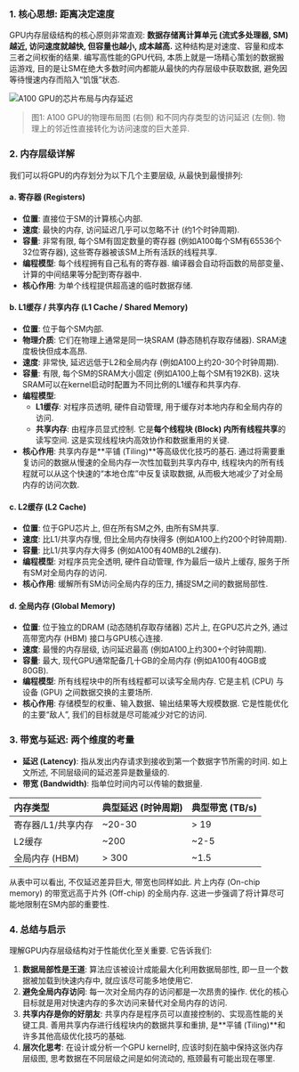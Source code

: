 ### 1. 核心思想: 距离决定速度

GPU内存层级结构的核心原则非常直观: **数据存储离计算单元 (流式多处理器, SM) 越近, 访问速度就越快, 但容量也越小, 成本越高.** 这种结构是对速度、容量和成本三者之间权衡的结果. 编写高性能的GPU代码, 本质上就是一场精心策划的数据搬运游戏, 目的是让SM在绝大多数时间内都能从最快的内存层级中获取数据, 避免因等待慢速内存而陷入“饥饿”状态.

![A100 GPU的芯片布局与内存延迟](https://storage.googleapis.com/static.slab.com/prod/uploads/7d890538/posts/images/o_T_qC6Vp4g94d4iP_9lY4iM.png)
> 图1: A100 GPU的物理布局图 (右侧) 和不同内存类型的访问延迟 (左侧). 物理上的邻近性直接转化为访问速度的巨大差异.

### 2. 内存层级详解

我们可以将GPU的内存划分为以下几个主要层级, 从最快到最慢排列:

#### a. 寄存器 (Registers)

- **位置**: 直接位于SM的计算核心内部.
- **速度**: 最快的内存, 访问延迟几乎可以忽略不计 (约1个时钟周期).
- **容量**: 非常有限, 每个SM有固定数量的寄存器 (例如A100每个SM有65536个32位寄存器), 这些寄存器被该SM上所有活跃的线程共享.
- **编程模型**: 每个线程拥有自己私有的寄存器. 编译器会自动将函数的局部变量、计算的中间结果等分配到寄存器中.
- **核心作用**: 为单个线程提供超高速的临时数据存储.

#### b. L1缓存 / 共享内存 (L1 Cache / Shared Memory)

- **位置**: 位于每个SM内部.
- **物理介质**: 它们在物理上通常是同一块SRAM (静态随机存取存储器). SRAM速度极快但成本高昂.
- **速度**: 非常快, 延迟远低于L2和全局内存 (例如A100上约20-30个时钟周期).
- **容量**: 有限, 每个SM的SRAM大小固定 (例如A100上每个SM有192KB). 这块SRAM可以在kernel启动时配置为不同比例的L1缓存和共享内存.
- **编程模型**:
    - **L1缓存**: 对程序员透明, 硬件自动管理, 用于缓存对本地内存和全局内存的访问.
    - **共享内存**: 由程序员显式控制. 它是**每个线程块 (Block) 内所有线程共享**的读写空间. 这是实现线程块内高效协作和数据重用的关键.
- **核心作用**: 共享内存是**平铺 (Tiling)**等高级优化技巧的基石. 通过将需要重复访问的数据从慢速的全局内存一次性加载到共享内存中, 线程块内的所有线程就可以从这个快速的“本地仓库”中反复读取数据, 从而极大地减少了对全局内存的访问次数.

#### c. L2缓存 (L2 Cache)

- **位置**: 位于GPU芯片上, 但在所有SM之外, 由所有SM共享.
- **速度**: 比L1/共享内存慢, 但比全局内存快得多 (例如A100上约200个时钟周期).
- **容量**: 比L1/共享内存大得多 (例如A100有40MB的L2缓存).
- **编程模型**: 对程序员完全透明, 硬件自动管理, 作为最后一级片上缓存, 服务于所有SM对全局内存的访问.
- **核心作用**: 缓解所有SM访问全局内存的压力, 捕捉SM之间的数据局部性.

#### d. 全局内存 (Global Memory)

- **位置**: 位于独立的DRAM (动态随机存取存储器) 芯片上, 在GPU芯片之外, 通过高带宽内存 (HBM) 接口与GPU核心连接.
- **速度**: 最慢的内存层级, 访问延迟最高 (例如A100上约300+个时钟周期).
- **容量**: 最大, 现代GPU通常配备几十GB的全局内存 (例如A100有40GB或80GB).
- **编程模型**: 所有线程块中的所有线程都可以读写全局内存. 它是主机 (CPU) 与设备 (GPU) 之间数据交换的主要场所.
- **核心作用**: 存储模型的权重、输入数据、输出结果等大规模数据. 它是性能优化的主要“敌人”, 我们的目标就是尽可能减少对它的访问.

### 3. 带宽与延迟: 两个维度的考量

- **延迟 (Latency)**: 指从发出内存请求到接收到第一个数据字节所需的时间. 如上文所述, 不同层级间的延迟差异是数量级的.
- **带宽 (Bandwidth)**: 指单位时间内可以传输的数据量.

| 内存类型 | 典型延迟 (时钟周期) | 典型带宽 (TB/s) |
| :--- | :--- | :--- |
| 寄存器/L1/共享内存 | ~20-30 | > 19 |
| L2缓存 | ~200 | ~2-5 |
| 全局内存 (HBM) | > 300 | ~1.5 |

从表中可以看出, 不仅延迟差异巨大, 带宽也同样如此. 片上内存 (On-chip memory) 的带宽远高于片外 (Off-chip) 的全局内存. 这进一步强调了将计算尽可能地限制在SM内部的重要性.

### 4. 总结与启示

理解GPU内存层级结构对于性能优化至关重要. 它告诉我们:

1.  **数据局部性是王道**: 算法应该被设计成能最大化利用数据局部性, 即一旦一个数据被加载到快速内存中, 就应该尽可能多地使用它.
2.  **避免全局内存访问**: 每一次对全局内存的访问都是一次昂贵的操作. 优化的核心目标就是用对快速内存的多次访问来替代对全局内存的访问.
3.  **共享内存是你的好朋友**: 共享内存是程序员可以直接控制的、实现高性能的关键工具. 善用共享内存进行线程块内的数据共享和重排, 是**平铺 (Tiling)**和许多其他高级优化技巧的基础.
4.  **层次化思考**: 在设计或分析一个GPU kernel时, 应该时刻在脑中保持这张内存层级图, 思考数据在不同层级之间是如何流动的, 瓶颈最有可能出现在哪里.